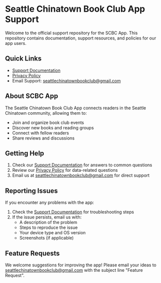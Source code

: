 # Seattle Chinatown Book Club App Support

Welcome to the official support repository for the SCBC App. This repository contains documentation, support resources, and policies for our app users.

## Quick Links

- [Support Documentation](support/README.md)
- [Privacy Policy](PRIVACY_POLICY.md)
- Email Support: seattlechinatownbookclub@gmail.com

## About SCBC App

The Seattle Chinatown Book Club App connects readers in the Seattle Chinatown community, allowing them to:
- Join and organize book club events
- Discover new books and reading groups
- Connect with fellow readers
- Share reviews and discussions

## Getting Help

1. Check our [Support Documentation](support/README.md) for answers to common questions
2. Review our [Privacy Policy](PRIVACY_POLICY.md) for data-related questions
3. Email us at seattlechinatownbookclub@gmail.com for direct support

## Reporting Issues

If you encounter any problems with the app:
1. Check the [Support Documentation](support/README.md) for troubleshooting steps
2. If the issue persists, email us with:
   - A description of the problem
   - Steps to reproduce the issue
   - Your device type and OS version
   - Screenshots (if applicable)

## Feature Requests

We welcome suggestions for improving the app! Please email your ideas to seattlechinatownbookclub@gmail.com with the subject line "Feature Request". 
